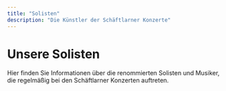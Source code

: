 ```yaml
---
title: "Solisten"
description: "Die Künstler der Schäftlarner Konzerte"
---
```


# Unsere Solisten

Hier finden Sie Informationen über die renommierten Solisten und Musiker, die regelmäßig bei den Schäftlarner Konzerten auftreten.